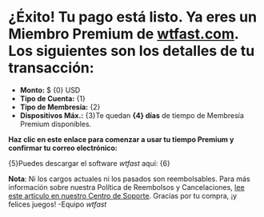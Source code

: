 # ¿Éxito! Tu pago está listo. Ya eres un Miembro Premium de [wtfast.com](https://wtfast.com). Los siguientes son los detalles de tu transacción:

* **Monto:** $ {0} USD
* **Tipo de Cuenta:** {1}
* **Tipo de Membresía:** {2}
* **Dispositivos Máx.:** {3}Te quedan **{4} días** de tiempo de Membresía Premium disponibles.

**Haz clic en este enlace para comenzar a usar tu tiempo Premium y confirmar tu correo electrónico:**

{5}Puedes descargar el software *wtfast* aquí:
{6}

**Nota**: Ni los cargos actuales ni los pasados son reembolsables. Para más información sobre nuestra Política de Reembolsos y Cancelaciones, [lee este artículo en nuestro Centro de Soporte](https://wtfast.zendesk.com/hc/en-us/articles/210389223-Refund-and-Cancellation-Policy-). Gracias por tu compra, ¡y felices juegos!
-Equipo *wtfast*
